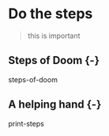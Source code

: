 
# Do the steps

> this is important


## Steps of Doom {-}

steps-of-doom

## A helping hand {-}

print-steps


